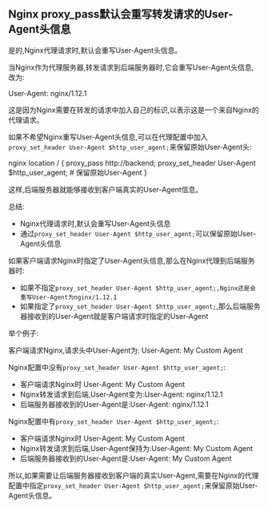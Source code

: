 ## Nginx proxy_pass默认会重写转发请求的User-Agent头信息

是的,Nginx代理请求时,默认会重写User-Agent头信息。

当Nginx作为代理服务器,转发请求到后端服务器时,它会重写User-Agent头信息,改为:

User-Agent: nginx/1.12.1


这是因为Nginx需要在转发的请求中加入自己的标识,以表示这是一个来自Nginx的代理请求。   

如果不希望Nginx重写User-Agent头信息,可以在代理配置中加入`proxy_set_header User-Agent $http_user_agent;`来保留原始User-Agent头:

nginx
location / {
  proxy_pass http://backend;
  proxy_set_header User-Agent $http_user_agent;  # 保留原始User-Agent
}


这样,后端服务器就能够接收到客户端真实的User-Agent信息。

总结:

- Nginx代理请求时,默认会重写User-Agent头信息
- 通过`proxy_set_header User-Agent $http_user_agent;`可以保留原始User-Agent头信息

如果客户端请求Nginx时指定了User-Agent头信息,那么在Nginx代理到后端服务器时:

- 如果不指定`proxy_set_header User-Agent $http_user_agent;,Nginx还是会重写User-Agent为nginx/1.12.1`
- 如果指定了`proxy_set_header User-Agent $http_user_agent;`,那么后端服务器接收到的User-Agent就是客户端请求时指定的User-Agent

举个例子:

客户端请求Nginx,请求头中User-Agent为:
User-Agent: My Custom Agent


Nginx配置中没有`proxy_set_header User-Agent $http_user_agent;`:

- 客户端请求Nginx时 User-Agent: My Custom Agent
- Nginx转发请求到后端,User-Agent变为:User-Agent: nginx/1.12.1
- 后端服务器接收到的User-Agent是:User-Agent: nginx/1.12.1

Nginx配置中有`proxy_set_header User-Agent $http_user_agent;`:

- 客户端请求Nginx时 User-Agent: My Custom Agent  
- Nginx转发请求到后端,User-Agent保持为:User-Agent: My Custom Agent
- 后端服务器接收到的User-Agent是:User-Agent: My Custom Agent

所以,如果需要让后端服务器接收到客户端的真实User-Agent,需要在Nginx的代理配置中指定`proxy_set_header User-Agent $http_user_agent;`来保留原始User-Agent头信息。

	
